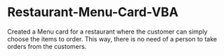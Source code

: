 # Restaurant-Menu-Card-VBA
Created a Menu card for a restaurant where the customer can simply choose the items  to order. 
This way, there is no need of a person to take orders from the customers.

